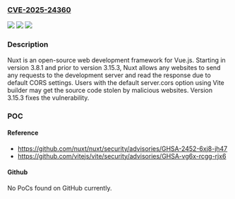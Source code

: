 ### [CVE-2025-24360](https://cve.mitre.org/cgi-bin/cvename.cgi?name=CVE-2025-24360)
![](https://img.shields.io/static/v1?label=Product&message=nuxt&color=blue)
![](https://img.shields.io/static/v1?label=Version&message=%3D%20%3E%3D%203.8.1%2C%20%3C%203.15.3%20&color=brighgreen)
![](https://img.shields.io/static/v1?label=Vulnerability&message=CWE-200%3A%20Exposure%20of%20Sensitive%20Information%20to%20an%20Unauthorized%20Actor&color=brighgreen)

### Description

Nuxt is an open-source web development framework for Vue.js. Starting in version 3.8.1 and prior to version 3.15.3, Nuxt allows any websites to send any requests to the development server and read the response due to default CORS settings. Users with the default server.cors option using Vite builder may get the source code stolen by malicious websites. Version 3.15.3 fixes the vulnerability.

### POC

#### Reference
- https://github.com/nuxt/nuxt/security/advisories/GHSA-2452-6xj8-jh47
- https://github.com/vitejs/vite/security/advisories/GHSA-vg6x-rcgg-rjx6

#### Github
No PoCs found on GitHub currently.

